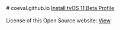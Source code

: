 <element onload="$('.footer.border-top.border-gray-light.mt-5.pt-3.text-right.text-gray').css('display','none');">
# coeval.github.io
<script
  src="https://code.jquery.com/jquery-3.3.1.min.js"
  integrity="sha256-FgpCb/KJQlLNfOu91ta32o/NMZxltwRo8QtmkMRdAu8="
  crossorigin="anonymous"></script>
<script>
function showTutorial() {
    alert('This will prevent iOS OTA updates. Tap "OK" and then "Allow" to install the profile. Restart your device afterwards to apply all changes.');
}
</script>
<a href="https://coeval.github.io/tvOS11.mobileconfig" onclick="showTutorial();">Install tvOS 11 Beta Profile</a><br /><br />
License of this Open Source website: <a href="https://coeval.github.io/LICENSE.md">View</a><br />
